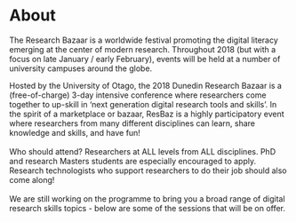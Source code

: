 # About

The Research Bazaar is a worldwide festival promoting the digital literacy emerging at the center of modern research. Throughout 2018 (but with a focus on late January / early February), events will be held at a number of university campuses around the globe.

Hosted by the University of Otago, the 2018 Dunedin Research Bazaar is a (free-of-charge) 3-day intensive conference where researchers come together to up-skill in ‘next generation digital research tools and skills’.  In the spirit of a marketplace or bazaar, ResBaz is a highly participatory event where researchers from many different disciplines can learn, share knowledge and skills, and have fun!<br><br> Who should attend? Researchers at ALL levels from ALL disciplines. PhD and research Masters students are especially encouraged to apply. Research technologists who support researchers to do their job should also come along!<br><br>We are still working on the programme to bring you a broad range of digital research skills topics - below are some of the sessions that will be on offer.

